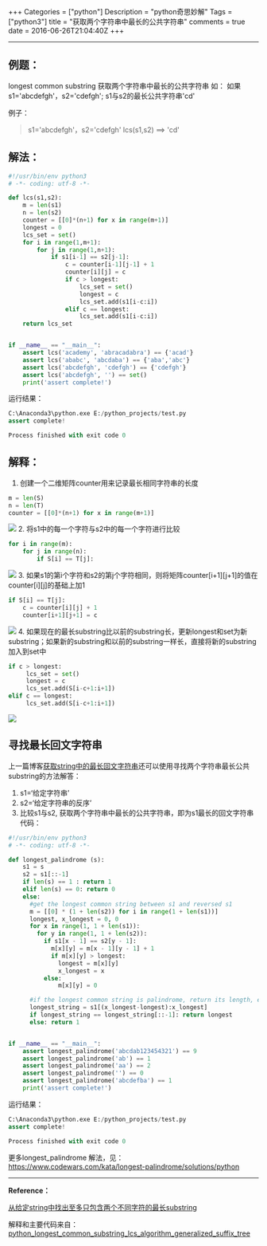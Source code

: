 +++
Categories = ["python"]
Description = "python奇思妙解"
Tags = ["python3"]
title = "获取两个字符串中最长的公共字符串"
comments = true
date = 2016-06-26T21:04:40Z
+++


---

## **例题：**
longest common substring
获取两个字符串中最长的公共字符串
如：
如果s1='abcdefgh'，s2='cdefgh'; s1与s2的最长公共字符串'cd'

例子：
>s1='abcdefgh'，s2='cdefgh'
lcs(s1,s2) ==> 'cd'

## **解法：**


```python
#!/usr/bin/env python3
# -*- coding: utf-8 -*-

def lcs(s1,s2):
    m = len(s1)
    n = len(s2)
    counter = [[0]*(n+1) for x in range(m+1)]
    longest = 0
    lcs_set = set()
    for i in range(1,m+1):
        for j in range(1,n+1):
            if s1[i-1] == s2[j-1]:
                c = counter[i-1][j-1] + 1
                counter[i][j] = c
                if c > longest:
                    lcs_set = set()
                    longest = c
                    lcs_set.add(s1[i-c:i])
                elif c == longest:
                    lcs_set.add(s1[i-c:i])
    return lcs_set


if __name__ == "__main__":
    assert lcs('academy', 'abracadabra') == {'acad'}
    assert lcs('ababc', 'abcdaba') == {'aba','abc'}
    assert lcs('abcdefgh', 'cdefgh') == {'cdefgh'}
    assert lcs('abcdefgh', '') == set()
    print('assert complete!')
```

运行结果：

```python
C:\Anaconda3\python.exe E:/python_projects/test.py
assert complete!

Process finished with exit code 0

```

## **解释：**
1. 创建一个二维矩阵counter用来记录最长相同字符串的长度
```python
m = len(S)
n = len(T)
counter = [[0]*(n+1) for x in range(m+1)]
```

![](http://o7ubfyghw.bkt.clouddn.com/python%20longest%20common%20substring%201.jpg)
2. 将s1中的每一个字符与s2中的每一个字符进行比较
```python
for i in range(m):
    for j in range(n):
        if S[i] == T[j]:
```
![](http://o7ubfyghw.bkt.clouddn.com/python%20longest%20common%20substring%202.jpg)
3. 如果s1的第i个字符和s2的第j个字符相同，则将矩阵counter[i+1][j+1]的值在counter[i][j]的基础上加1
```python
if S[i] == T[j]:
    c = counter[i][j] + 1
    counter[i+1][j+1] = c
```
![](http://o7ubfyghw.bkt.clouddn.com/python%20longest%20common%20substring%203.jpg)
4. 如果现在的最长substring比以前的substring长，更新longest和set为新substring；如果新的substring和以前的substring一样长，直接将新的substring加入到set中
```python
if c > longest:
     lcs_set = set()
     longest = c
     lcs_set.add(S[i-c+1:i+1])
elif c == longest:
     lcs_set.add(S[i-c+1:i+1])
```
![](http://o7ubfyghw.bkt.clouddn.com/python%20longest%20common%20substring%204.jpg)


## **寻找最长回文字符串**
上一篇博客[获取string中的最长回文字符串](http://blog.csdn.net/justheretobe/article/details/51761575)还可以使用寻找两个字符串最长公共substring的方法解答：
1. s1=‘给定字符串’
2. s2=‘给定字符串的反序’
3. 比较s1与s2, 获取两个字符串中最长的公共字符串，即为s1最长的回文字符串
代码：

```python
#!/usr/bin/env python3
# -*- coding: utf-8 -*-

def longest_palindrome (s):
    s1 = s
    s2 = s1[::-1]
    if len(s) == 1 : return 1
    elif len(s) == 0: return 0
    else:
      #get the longest common string between s1 and reversed s1
      m = [[0] * (1 + len(s2)) for i in range(1 + len(s1))]
      longest, x_longest = 0, 0
      for x in range(1, 1 + len(s1)):
        for y in range(1, 1 + len(s2)):
          if s1[x - 1] == s2[y - 1]:
            m[x][y] = m[x - 1][y - 1] + 1
            if m[x][y] > longest:
              longest = m[x][y]
              x_longest = x
          else:
              m[x][y] = 0

      #if the longest common string is palindrome, return its length, else return 1
      longest_string = s1[(x_longest-longest):x_longest]
      if longest_string == longest_string[::-1]: return longest
      else: return 1


if __name__ == "__main__":
    assert longest_palindrome('abcdab123454321') == 9
    assert longest_palindrome('ab') == 1
    assert longest_palindrome('aa') == 2
    assert longest_palindrome('') == 0
    assert longest_palindrome('abcdefba') == 1
    print('assert complete!')
```
运行结果：
```python
C:\Anaconda3\python.exe E:/python_projects/test.py
assert complete!

Process finished with exit code 0

```

更多longest_palindrome 解法，见：
https://www.codewars.com/kata/longest-palindrome/solutions/python


---
**Reference：**

[从给定string中找出至多只包含两个不同字符的最长substring](http://www.bogotobogo.com/python/python_solutions.php#longest_substring)

解释和主要代码来自：
[python_longest_common_substring_lcs_algorithm_generalized_suffix_tree](http://www.bogotobogo.com/python/python_longest_common_substring_lcs_algorithm_generalized_suffix_tree.php)

